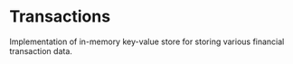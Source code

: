 # Transactions

Implementation of in-memory key-value store for storing various financial transaction data.
